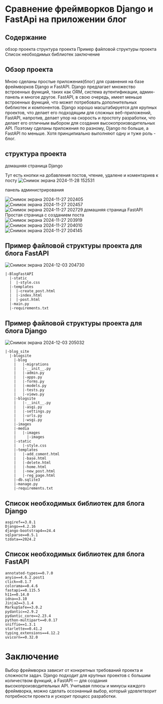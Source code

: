 # Сравнение фреймворков Django и FastApi на приложении блог

## Содержание
  обзор проекта
  структура проекта
  Пример файловой структуры проекта
  Список необходимых библиотек
  заключение
  
## Обзор проекта

  Мною сделаны простые приложения(блог) для сравнения на базе фреймворков Django и FastAPI. Django предлагает множество встроенных функций, таких как ORM,
  система аутентификации, админ-панель и многое другое. FastAPI, в свою очередь, имеет меньше встроенных функций, что может потребовать дополнительных библиотек и компонентов.
  Django хорошо масштабируется для крупных проектов, что делает его подходящим для сложных веб-приложений,
  FastAPI, напротив, делает упор на скорость и простоту разработки, что делает его отличным выбором для создания высокопроизводительных API. 
  Поэтому сделаны приложения по разному, Django по больше, а FastAPI по меньше. Хотя принципиально выполняют одну и туже роль - блог.
  
## структура проекта

  домашняя страница Django
  
   Тут есть кнопки на добавления постов, чтение, удалене и коментариев к посту
   ![Снимок экрана 2024-11-28 152531](https://github.com/user-attachments/assets/818b3e4d-b3a8-4fb1-bcb6-71e0c3ac839f)
   
   панель администрирования
   
   ![Снимок экрана 2024-11-27 202405](https://github.com/user-attachments/assets/715cfca0-fc2a-48a8-96bb-d8a83a103bc3)
   ![Снимок экрана 2024-11-27 202457](https://github.com/user-attachments/assets/d890e302-45e2-4ccf-90ef-887e9ac10aee)
   ![Снимок экрана 2024-11-27 202729](https://github.com/user-attachments/assets/45f9602e-a140-4aa6-95d4-934621c5af44)
   домашняя страница FastAPI
     Простая страница с созданием поста
   ![Снимок экрана 2024-11-27 203919](https://github.com/user-attachments/assets/30b00082-e16f-4098-b1fe-644f1321392f)
   ![Снимок экрана 2024-11-27 204010](https://github.com/user-attachments/assets/661131b7-eeef-40c6-8fa3-adaca75d82e5)
   ![Снимок экрана 2024-11-27 204145](https://github.com/user-attachments/assets/4b38687d-a905-4ea0-a608-657e630cf692)

## Пример файловой структуры проекта для блога FastAPI

![Снимок экрана 2024-12-03 204730](https://github.com/user-attachments/assets/1b451513-7a90-4f80-829c-928087d10ca4)
```
|-BlogFastAPI
  |-static
  |  |-style.css
  |-templates
  |  |-create_post.html
  |  |-index.html
  |  |-post.html
  |-main.py
  |-requirements.txt
 ``` 
## Пример файловой структуры проекта для блога Django

![Снимок экрана 2024-12-03 205032](https://github.com/user-attachments/assets/540e5508-75fb-4b05-bd9a-b9a05ba7eb2e)
```
|-blog_site
  |-blogsite
    |-blog
    |   |-migrations
    |   |-__init__.py
    |   |-admin.py
    |   |-apps.py
    |   |-forms.py
    |   |-models.py
    |   |-tests.py
    |   |-views.py
    |-blogsite
    |   |-__init__.py
    |   |-asgi.py
    |   |-settings.py
    |   |-urls.py
    |   |-wsgi.py
    |-images
    |-media
    |   |-images
    |     |-images
    |-static
    |   |-style.css
    |-templates
    |   |-add_coment.html
    |   |-base.html
    |   |-delete.html
    |   |-home.html
    |   |-new_post.html
    |   |-reg_page.html
    |-db.sqlite3
    |-manage.py
    |-requirements.txt
   ``` 
## Список необходимых библиотек для блога Django

    asgiref==3.8.1
    Django==4.2.16
    django-bootstrap4==24.4
    sqlparse==0.5.1
    tzdata==2024.2
    
## Список необходимых библиотек для блога FastAPI

    annotated-types==0.7.0
    anyio==4.6.2.post1
    click==8.1.7
    colorama==0.4.6
    fastapi==0.115.5
    h11==0.14.0
    idna==3.10
    Jinja2==3.1.4
    MarkupSafe==3.0.2
    pydantic==2.9.2
    pydantic_core==2.23.4
    python-multipart==0.0.17
    sniffio==1.3.1
    starlette==0.41.2
    typing_extensions==4.12.2
    uvicorn==0.32.0
    
# Заключение

  Выбор фреймворка зависит от конкретных требований проекта и сложности задач.
  Django подходит для крупных проектов с большим количеством функций,
  а FastAPI — для создания высокопроизводительных API. Учитывая плюсы и минусы каждого фреймворка, можно сделать осознанный выбор,
  который удовлетворит потребности проекта и ускорит процесс разработки.
  
